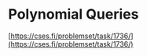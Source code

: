 # Polynomial Queries

[https://cses.fi/problemset/task/1736/](https://cses.fi/problemset/task/1736/)
